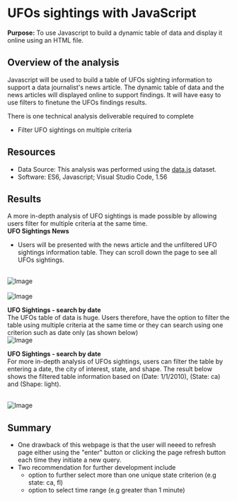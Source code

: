 # UFOs sightings with JavaScript 	
**Purpose:**  To use Javascript to build a dynamic table of data and display it online using an HTML file.<br />

## Overview of the analysis

Javascript will be used to build a table of UFOs sighting information to support a data journalist's news article. The dynamic table of data and the news articles will displayed online to support findings. It will have easy to use filters to finetune the UFOs findings results. <br />

There is one technical analysis deliverable required to complete  <br />

- Filter UFO sightings on multiple criteria

## Resources
- Data Source: This analysis was performed using the [data.js](https://github.com/aobasuyi/UFOs/blob/main/static/js/data.js) dataset.
- Software: ES6, Javascript;  Visual Studio Code, 1.56

## Results
A more in-depth analysis of UFO sightings is made possible by allowing users filter for multiple criteria at the same time. <br />
**UFO Sightings News** <br />
- Users will be presented with the news article and the unfiltered UFO sightings information table. They can scroll down the page to see all UFOs sightings.

<br /> ![Image](resources/UFO_webpage.png) <br />
<br /> ![Image](resources/Unfiltered_table.png) <br />

**UFO Sightings - search by date** <br />
The UFOs table of data is huge. Users therefore, have the option to filter the table using multiple criteria at the same time or they can search using one criterion such as date only (as shown below) 
<br /> ![Image](resources/Search_date.png) <br />

**UFO Sightings - search by date** <br />
For more in-depth analysis of UFOs sightings, users can filter the table by entering a date, the city of interest, state, and shape. The result below shows the filtered table information based on (Date: 1/1/2010), (State: ca) and (Shape: light).

<br /> ![Image](resources/Search_date_state_shape.png) <br />


## Summary
- One drawback of this webpage is that the user will neeed to refresh page either using the "enter" button or clicking the page refresh button each time they initiate a new query. 
- Two recommendation for further development include
    - option to further select more than one unique state criterion (e.g state: ca, fl)
    - option to select time range (e.g greater than 1 minute)